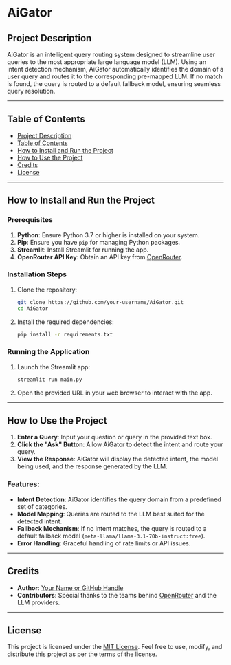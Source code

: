 # AiGator

## Project Description
AiGator is an intelligent query routing system designed to streamline user queries to the most appropriate large language model (LLM). Using an intent detection mechanism, AiGator automatically identifies the domain of a user query and routes it to the corresponding pre-mapped LLM. If no match is found, the query is routed to a default fallback model, ensuring seamless query resolution.

---

## Table of Contents
- [Project Description](#project-description)
- [Table of Contents](#table-of-contents)
- [How to Install and Run the Project](#how-to-install-and-run-the-project)
- [How to Use the Project](#how-to-use-the-project)
- [Credits](#credits)
- [License](#license)

---

## How to Install and Run the Project

### Prerequisites
1. **Python**: Ensure Python 3.7 or higher is installed on your system.
2. **Pip**: Ensure you have `pip` for managing Python packages.
3. **Streamlit**: Install Streamlit for running the app.
4. **OpenRouter API Key**: Obtain an API key from [OpenRouter](https://openrouter.ai/).

### Installation Steps
1. Clone the repository:
    ```bash
    git clone https://github.com/your-username/AiGator.git
    cd AiGator
    ```
2. Install the required dependencies:
    ```bash
    pip install -r requirements.txt
    ```

### Running the Application
1. Launch the Streamlit app:
    ```bash
    streamlit run main.py
    ```
2. Open the provided URL in your web browser to interact with the app.

---

## How to Use the Project
1. **Enter a Query**: Input your question or query in the provided text box.
2. **Click the "Ask" Button**: Allow AiGator to detect the intent and route your query.
3. **View the Response**: AiGator will display the detected intent, the model being used, and the response generated by the LLM.

### Features:
- **Intent Detection**: AiGator identifies the query domain from a predefined set of categories.
- **Model Mapping**: Queries are routed to the LLM best suited for the detected intent.
- **Fallback Mechanism**: If no intent matches, the query is routed to a default fallback model (`meta-llama/llama-3.1-70b-instruct:free`).
- **Error Handling**: Graceful handling of rate limits or API issues.

---

## Credits
- **Author**: [Your Name or GitHub Handle](https://github.com/your-username)
- **Contributors**: Special thanks to the teams behind [OpenRouter](https://openrouter.ai/) and the LLM providers.

---

## License
This project is licensed under the [MIT License](https://opensource.org/licenses/MIT). Feel free to use, modify, and distribute this project as per the terms of the license.

